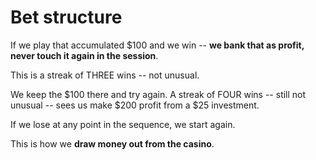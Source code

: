 # Bet structure

If we play that accumulated $100 and we win -- **we bank that as profit, never
touch it again in the session**.

This is a streak of THREE wins -- not unusual.

We keep the $100 there and try again. A streak of FOUR wins -- still not unusual --
sees us make $200 profit from a $25 investment.

If we lose at any point in the sequence, we start again.

This is how we **draw money out from the casino**.